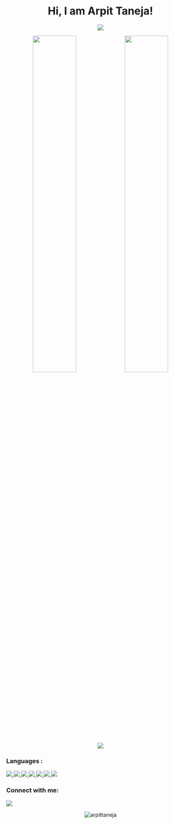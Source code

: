 
<h1 align="center">Hi<!--<img src="https://raw.githubusercontent.com/MartinHeinz/MartinHeinz/master/wave.gif" width="30px">-->, I am Arpit Taneja!</h1>
<!-- **arpittaneja/arpittaneja** is a ✨ _special_ ✨ repository because its `README.md` (this file) appears on your GitHub profile. -->


<!-- Here are some ideas to get you started:

- 🔭 I’m currently working on 
- 👯 I’m looking to collaborate on ...
- 🤔 I’m looking for help with ...
- 💬 Ask me about ...
- 📫 How to reach me: ...
- 😄 Pronouns: ...
- ⚡ Fun fact: ... -->

<!-- ## I’m currently learning Web Development and DSA -->

<p align="center">
  <img src="https://github-readme-stats.vercel.app/api/top-langs/?username=arpittaneja&show_icons=true&theme=tokyonight&layout=compact" />
</p>
<p align="center">
  <img width="48%" src="https://github-readme-stats.vercel.app/api?username=arpittaneja&show_icons=true&theme=tokyonight" />
  <img width="48%" src="https://github-readme-streak-stats.herokuapp.com/?user=arpittaneja&theme=tokyonight" />
</p>
<div width="50%" align="center" >
     
<!-- ![My github activity graph]() -->
<a href=""> <img src="https://activity-graph.herokuapp.com/graph?username=arpittaneja&theme=xcode"/> </a> 
</div>

### Languages :
<a href=""> <img src="https://img.icons8.com/color/48/000000/javascript.png"/> </a> 
<a href=""> <img src="https://img.icons8.com/color/48/000000/html-5.png"/> </a> 
<a href=""> <img src="https://img.icons8.com/color/48/000000/css3.png"/> </a> 
<a href=""> <img src="https://img.icons8.com/color/48/000000/python.png"/> </a> 
<a href=""> <img src="https://img.icons8.com/color/48/000000/c-programming.png"/> </a> 
<a href=""> <img src="https://img.icons8.com/color/50/000000/c-plus-plus-logo.png"/> </a> 
<a href=""> <img src="https://img.icons8.com/color/50/000000/java.png"/> </a> 


### Connect with me:
<p align="left">

<a href = "https://linkedin.com/in/arpit-taneja-6947a21ba" target="_blank"><img src="https://img.icons8.com/fluent/48/000000/linkedin.png"/></a>
<p align="center"> <img src="https://komarev.com/ghpvc/?username=arpittaneja&label=Profile%20views&color=129e00&style=plastic" alt="arpittaneja" /> 
